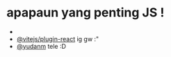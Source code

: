 # apapaun yang penting JS !

- [](https://tenor.com/id/view/furina-genshin-genshin-impact-clorinde-dancing-gif-11641188306856420319)
- [@vitejs/plugin-react](https://github.com/vitejs/vite-plugin-react/blob/main/packages/plugin-react/README.md) ig gw :"
- [@yudanm](https://t.me/yudanm) tele :D

